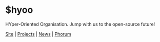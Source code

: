 # $hyoo

HYper-Oriented Organisation. Jump with us to the open-source future!

[Site](http://hyoo.ru/) | [Projects](https://idea.hyoo.ru/#!=projects) | [News](https://t.me/mol_news) | [Phorum](https://t.me/h_y_o_o)
